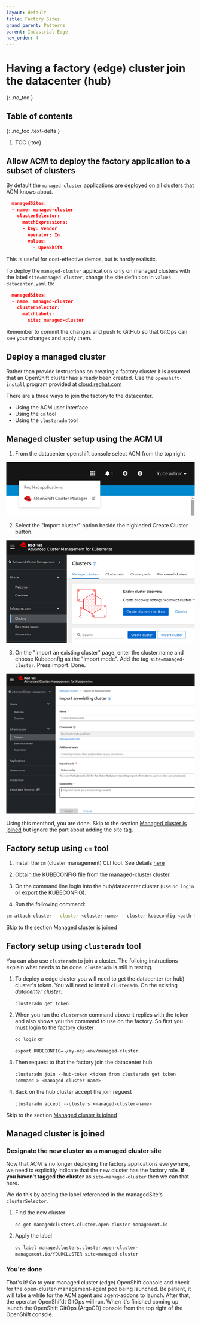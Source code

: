 ```yaml
---
layout: default
title: Factory Sites
grand_parent: Patterns
parent: Industrial Edge
nav_order: 4
---
```


# Having a factory (edge) cluster join the datacenter (hub) 
{: .no_toc }

## Table of contents
{: .no_toc .text-delta }

1. TOC
{:toc}

## Allow ACM to deploy the factory application to a subset of clusters

By default the `managed-cluster` applications are deployed on all clusters that ACM knows about.

```json
  managedSites:
  - name: managed-cluster
    clusterSelector:
      matchExpressions:
      - key: vendor
        operator: In
        values:
          - OpenShift
```

This is useful for cost-effective demos, but is hardly realistic.

To deploy the `managed-cluster` applications only on managed clusters with the label
`site=managed-cluster`, change the site definition in `values-datacenter.yaml` to:

```json
  managedSites:
  - name: managed-cluster
    clusterSelector:
      matchLabels:
        site: managed-cluster
```

Remember to commit the changes and push to GitHub so that GitOps can see
your changes and apply them.

## Deploy a managed cluster

Rather than provide instructions on creating a factory cluster it is assumed
that an OpenShift cluster has already been created. Use the `openshift-install` program provided at [cloud.redhat.com](https://console.redhat.com/openshift/create "Create an OpenShift cluster")

There are a three ways to join the factory to the datacenter.

* Using the ACM user interface
* Using the `cm` tool
* Using the `clusteradm` tool

## Managed cluster setup using the ACM UI

1. From the datacenter openshift console select ACM from the top right

![](/images/launch-acm-console.png "Launch ACM console")

2. Select the "Import cluster" option beside the highleded Create Cluster button.

![](/images/import-cluster.png "Select Import cluster")

3. On the "Import an existing cluster" page, enter the cluster name and choose Kubeconfig as the "import mode". Add the tag `site=managed-cluster`. Press import. Done.

![](/images/import-with-kubeconfig.png "Import using kubeconfig")

Using this menthod, you are done. Skip to the section [Managed cluster is joined](#managed-cluster-is-joined) but ignore the part about adding the site tag.

## Factory setup using `cm` tool

1. Install the `cm` (cluster management) CLI tool. See details [here](https://github.com/open-cluster-management/cm-cli/#installation)

1. Obtain the KUBECONFIG file from the managed-cluster cluster.

1. On the command line login into the hub/datacenter cluster (use `oc login` or export the KUBECONFIG).

1. Run the following command:
```sh
cm attach cluster --cluster <cluster-name> --cluster-kubeconfig <path-to-KUBECONFIG>
``` 

Skip to the section [Managed cluster is joined](#managed-cluster-is-joined)

## Factory setup using `clusteradm` tool

You can also use `clusteradm` to join a cluster. The folloing instructions explain what needs to be done. `clusteradm` is still in testing.

1. To deploy a edge cluster you will need to get the datacenter (or hub) cluster's token. You will need to install `clusteradm`.  On the existing *datacenter cluster*:

   `clusteradm get token`

1. When you run the `clusteradm` command above it replies with the token and also shows you the command to use on the factory. So first you must login to the factory cluster

   `oc login`
   or
   
   `export KUBECONFIG=~/my-ocp-env/managed-cluster`

1. Then request to that the factory join the datacenter hub

   `clusteradm join --hub-token <token from clusteradm get token command > <managed cluster name>`

1. Back on the hub cluster accept the join reguest 

   `clusteradm accept --clusters <managed-cluster-name>`

Skip to the section [Managed cluster is joined](#managed-cluster-is-joined)

## Managed cluster is joined

### Designate the new cluster as a managed cluster site

Now that ACM is no longer deploying the factory applications everywhere, we need 
to explicitly indicate that the new cluster has the factory role. **If you haven't tagged the cluster** as `site=managed-cluster` then we can that here.

We do this by adding the label referenced in the managedSite's `clusterSelector`.

1. Find the new cluster

   `oc get managedclusters.cluster.open-cluster-management.io`

1. Apply the label

   `oc label managedclusters.cluster.open-cluster-management.io/YOURCLUSTER site=managed-cluster`

### You're done
That's it! Go to your managed cluster (edge) OpenShift console and check for the open-cluster-management-agent pod being launched. Be patient, it will take a while for the ACM agent and agent-addons to launch. After that, the operator OpenShifdt GitOps will run. When it's finished coming up launch the OpenShift GitOps (ArgoCD) console from the top right of the OpenShift console. 
